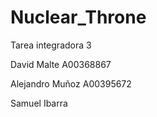# Nuclear_Throne
Tarea integradora 3

David Malte A00368867

Alejandro Muñoz A00395672

Samuel Ibarra  
